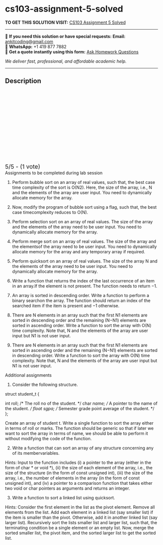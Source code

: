 # cs103-assignment-5-solved
**TO GET THIS SOLUTION VISIT:** [CS103 Assignment 5 Solved](https://www.ankitcodinghub.com/product/cs103-data-structures-solved-5/)


---

📩 **If you need this solution or have special requests:** **Email:** ankitcoding@gmail.com  
📱 **WhatsApp:** +1 419 877 7882  
📄 **Get a quote instantly using this form:** [Ask Homework Questions](https://www.ankitcodinghub.com/services/ask-homework-questions/)

*We deliver fast, professional, and affordable academic help.*

---

<h2>Description</h2>



<div class="kk-star-ratings kksr-auto kksr-align-center kksr-valign-top" data-payload="{&quot;align&quot;:&quot;center&quot;,&quot;id&quot;:&quot;109322&quot;,&quot;slug&quot;:&quot;default&quot;,&quot;valign&quot;:&quot;top&quot;,&quot;ignore&quot;:&quot;&quot;,&quot;reference&quot;:&quot;auto&quot;,&quot;class&quot;:&quot;&quot;,&quot;count&quot;:&quot;1&quot;,&quot;legendonly&quot;:&quot;&quot;,&quot;readonly&quot;:&quot;&quot;,&quot;score&quot;:&quot;5&quot;,&quot;starsonly&quot;:&quot;&quot;,&quot;best&quot;:&quot;5&quot;,&quot;gap&quot;:&quot;4&quot;,&quot;greet&quot;:&quot;Rate this product&quot;,&quot;legend&quot;:&quot;5\/5 - (1 vote)&quot;,&quot;size&quot;:&quot;24&quot;,&quot;title&quot;:&quot;CS103 Assignment 5 Solved&quot;,&quot;width&quot;:&quot;138&quot;,&quot;_legend&quot;:&quot;{score}\/{best} - ({count} {votes})&quot;,&quot;font_factor&quot;:&quot;1.25&quot;}">

<div class="kksr-stars">

<div class="kksr-stars-inactive">
            <div class="kksr-star" data-star="1" style="padding-right: 4px">


<div class="kksr-icon" style="width: 24px; height: 24px;"></div>
        </div>
            <div class="kksr-star" data-star="2" style="padding-right: 4px">


<div class="kksr-icon" style="width: 24px; height: 24px;"></div>
        </div>
            <div class="kksr-star" data-star="3" style="padding-right: 4px">


<div class="kksr-icon" style="width: 24px; height: 24px;"></div>
        </div>
            <div class="kksr-star" data-star="4" style="padding-right: 4px">


<div class="kksr-icon" style="width: 24px; height: 24px;"></div>
        </div>
            <div class="kksr-star" data-star="5" style="padding-right: 4px">


<div class="kksr-icon" style="width: 24px; height: 24px;"></div>
        </div>
    </div>

<div class="kksr-stars-active" style="width: 138px;">
            <div class="kksr-star" style="padding-right: 4px">


<div class="kksr-icon" style="width: 24px; height: 24px;"></div>
        </div>
            <div class="kksr-star" style="padding-right: 4px">


<div class="kksr-icon" style="width: 24px; height: 24px;"></div>
        </div>
            <div class="kksr-star" style="padding-right: 4px">


<div class="kksr-icon" style="width: 24px; height: 24px;"></div>
        </div>
            <div class="kksr-star" style="padding-right: 4px">


<div class="kksr-icon" style="width: 24px; height: 24px;"></div>
        </div>
            <div class="kksr-star" style="padding-right: 4px">


<div class="kksr-icon" style="width: 24px; height: 24px;"></div>
        </div>
    </div>
</div>


<div class="kksr-legend" style="font-size: 19.2px;">
            5/5 - (1 vote)    </div>
    </div>
Assignments to be completed during lab session

1. Perform bubble sort on an array of real values, such that, the best case time complexity of the sort is O(N2). Here, the size of the array, i.e., N and the elements of the array are user input. You need to dynamically allocate memory for the array.

2. Now, modify the program of bubble sort using a flag, such that, the best case timecomplexity reduces to O(N).

3. Perform selection sort on an array of real values. The size of the array and the elements of the array need to be user input. You need to dynamically allocate memory for the array.

5. Perform merge sort on an array of real values. The size of the array and the elementsof the array need to be user input. You need to dynamically allocate memory for the array and any temporary array if required.

6. Perform quicksort on an array of real values. The size of the array N and the elements of the array need to be user input. You need to dynamically allocate memory for the array.

7. Write a function that returns the index of the last occurrence of an item in an array.If the element is not present. The function needs to return −1.

8. An array is sorted in descending order. Write a function to perform a binary searchon the array. The function should return an index of the searched item if the item is present and −1 otherwise.

9. There are N elements in an array such that the first N1 elements are sorted in descending order and the remaining (N−N1) elements are sorted in ascending order. Write a function to sort the array with O(N) time complexity. Note that, N and the elements of the array are user input but N1 is not user input.

10. There are N elements in an array such that the first N1 elements are sorted in ascending order and the remaining (N−N1) elements are sorted in descending order. Write a function to sort the array with O(N) time complexity. Note that, N and the elements of the array are user input but N1 is not user input.

Additional assignments

1. Consider the following structure.

struct student_t {

int roll; /* The roll no of the student. */ char *name; /* A pointer to the name of the student. */ float sgpa; /* Semester grade point average of the student. */ };

Create an array of student t. Write a single function to sort the array either in terms of roll or marks. The function should be generic so that if later we want to sort the array in terms of name, we should be able to perform it without modifying the code of the function.

2. Write a function that can sort an array of any structure concerning any of its membervariables.

Hints: Input to the function includes (i) a pointer to the array (either in the form of char * or void *), (ii) the size of each element of the array, i.e., the size of the structure (in the form of const unsigned int), (iii) the size of the array, i.e., the number of elements in the array (in the form of const unsigned int), and (iv) a pointer to a comparison function that takes either two void or char pointers as arguments and returns an integer.

3. Write a function to sort a linked list using quicksort.

Hints: Consider the first element in the list as the pivot element. Remove all elements from the list. Add each element in a linked list (say smaller list) if the item is smaller than the pivot. Otherwise, add it in another linked list (say larger list). Recursively sort the lists smaller list and larger list, such that, the terminating condition be a single element or an empty list. Now, merge the sorted smaller list, the pivot item, and the sorted larger list to get the sorted list.
